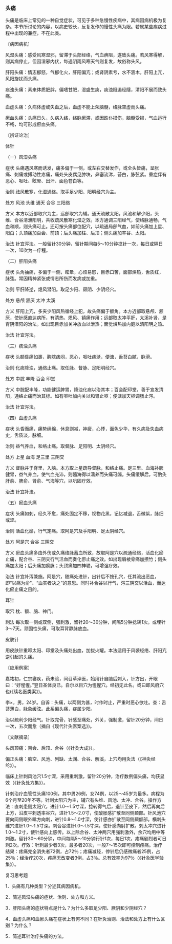 ### 头痛

头痛是临床上常见的一种自觉症状，可见于多种急慢性疾病中，其病因病机极为复杂。本节所讨论的内容，以病史较长，反复发作的慢性头痛为限。若属某些疾病过程中出现的兼症，不在此类。

〔病因病机〕

风湿头痛：感受风寒湿邪，留滞于头部经络，气血痹阻，遂致头痛。若风寒得解，则其病停止，但因湿邪内伏，每遇阴雨风寒天气则复发，故俗称头风。

肝阳头痛：情志郁怒，气郁化火，肝阳偏亢；或肾阴素亏，水不涵木，肝阳上亢，风阳旋扰而头痛。

痰浊头痛：素来体质肥胖，偏嗜甘肥，湿盛生痰，痰浊阻遏经隧，清阳不展而致头痛。

血虚头痛：久病体虚或失血之后，血虚不能上荣脑髓，络脉空虚而头痛。

瘀血头痛：头痛日久，久病入络，络脉瘀滞，或因跌仆损伤，脑髓受损，气血运行不畅，均可形成瘀血头痛。

〔辨证论治〕

体针

（一）风湿头痛

症状  头痛遇风寒而诱发，痛多偏于一侧，或左右交替发作，或全头皆痛，呈胀痛、刺痛或搏动性疼痛，痛处头皮偶见肿块，鼻塞流涕，苔白，脉弦紧。重症伴有恶心、呕吐、眩晕、出汗、面色苍白等。

治则  祛风散寒，化湿通络。取手足少阳、阳明经穴为主。

处方  风池  头维  通天  合谷  三阳络

方义  本方以近部取穴为主，远部取穴为辅。通天疏散太阳，风池和解少阳，头维、合谷清泄阳明，共收疏风散寒化湿之效。本方通调三阳经气，使络脉通畅，气血和顺，则头痛可止。还可按头痛部位配穴，以疏通局部气血，如前头痛加上星、阳白；头顶痛加百会、前顶；后头痛加柱、后顶；侧头痛加率谷、太阳。

治法  针宜泻法。一般留针30分钟，留针期间每5～10分钟捻针一次，每日或隔日一次，10次为一疗程。

（二）肝阳头痛

症状  头角抽痛，多偏于一侧，眩晕，心烦易怒，目赤口苦，面部烘热，舌质红，脉弦。常因精神紧张或情志所伤而发病或加重。

治则  平肝降逆，熄风潜阳。取足少阳、厥阴、少阴经穴。

处方  悬颅  颔厌  太冲  太溪

方义  肝阳上亢，多夹少阳风热循经上犯，故头痛偏于额角。本方近部取悬颅、颔厌，使针感直达病所，有清热、熄风、镇痛作用；远部取太冲平肝，太溪补肾，是育阴潜阳的治法。如出现目赤加关冲放血以泄热；面觉烘热加内庭以清阳明之热。

治法  针宜泻法。

（三）痰浊头痛

症状  头额昏痛如裹，胸脘痞闷，恶心，呕吐痰涎，便溏，舌苔白腻，脉滑。

治则  化痰降浊，通络止痛。取任脉、督脉、足阳明经穴。

处方  中脘  丰降  百会  印堂

方义  中脘配丰隆，功能健运脾胃，降浊化痰以治其本；百会配印堂，善于宣发清阳，通络止痛而治其标。如有呕吐加内关以和胃止呕；便溏加天枢调肠止泻。

治法  针宜泻法。

（四）血虚头痛

症状  头昏而痛，痛势绵绵，休息则减，神疲，心悸，面色少华，有久病及失血病史，舌质淡，脉细。

治则  益气养血，和络止痛。取督脉、足阳明、太阴经穴。

处方  上星  血海  足三里  三阴交

方义  督脉并于脊里，入脑。本方取上星疏导督脉，和络止痛。足三里、血海补脾健胃，益气养血，使气血充沛，则髓海得以濡养而头痛可蠲。头痛缓解后，可酌灸肝俞、脾俞、肾俞、气海等穴，以巩固疗效。

治法  针宜补法。

（五）瘀血头痛

症状  头痛如刺，经久不愈，痛处固定不移，视物花黑，记忆减退，舌微紫，脉细或涩。

治则  活血化瘀，行气定痛。取阿是穴及手阳明、足太阴经穴。

处方  阿是穴  合谷  三阴交

方义  瘀血头痛多由外伤或久痛络脉蓄血所致，故取阿是穴以疏通经络，活血化瘀止痛，配合谷、三阴交行气活血而奏化瘀止痛之效。如出现眉棱骨痛加攒竹；侧头痛加太阳；后头痛加瘈脉；头顶痛加四神聪，可增强疗效。

治法  针宜补泻兼施。阿是穴，随痛处进针，出针后不按孔穴，任其流出恶血，即“以痛为俞"、“血实者决之”的意思。同时补合谷以行气，泻三阴交以活血，而达化瘀止痛之目的。

耳针

取穴  枕、额、脑、神门。

刺法  每次取一侧或双侧，强刺激，留针20～30分钟，间隔5分钟捻转1次。或埋针3～7天。顽固性头痛，可取耳背静脉放血。

皮肤针

用皮肤针重叩太阳、印堂及头痛处出血，加拔火罐。本法适用于风袭经络、肝阳亢逆引起的头痛。

〔应用例案〕

嘉祐初，仁宗寝疾，药未验，间召草泽医，始用针自脑后刺入，针方出，开眼曰：“好惺惺。”翌日圣体良已。自尔以目穴为惺惺穴。经初无此名。或曰即风府穴也(《续名医类案》)。

李×，男，24岁。自诉：头痛，以两侧为甚，时作时止，严重时恶心欲吐。查：舌苔薄白，脉象缓弦。此系偏头痛，症属少阳。

治以疏利少阳经气。针取完骨，针感至痛处，外关，强制激，留针20分钟，间日一次，五次而愈（摘自《现代针灸医案选》)。

〔文献摘录〕

头风顶痛：百会、后顶、合谷（《针灸大成》）。

偏正头痛：脑空、风池、列缺、太渊、合谷、解溪，上穴均用灸法（《神灸经纶》）。

临床上针刺风池穴1.5寸深，采用重刺激，留针20分钟，治疗数例偏头痛，均获显效（《针灸处方集》）。

针刺治疗血管性头痛100例，其中男26例，女74例，以25～45岁为最多。病程为6个月至20年不等。针刺太阳穴为主，辅穴有头维、风池、太冲、合谷。操作方法：直刺患侧太阳穴，进针1.0～1.5寸深，捻转得气后，退针至皮下，然后再向后上方，沿皮平刺透率谷穴，进针1.5～2.0寸，使酸胀感扩散至同侧颞部。针风池穴要向同侧眼外眦方向刺，进针0.8～1.0寸深，使针感亦扩散至同侧颞额部。横刺头维穴进针1.0～1.5寸深。刺合谷进针l.0～l.5寸深，使针感向肘扩散。刺太冲穴进针1.0～1.2寸，使针感向上感传。以上除合谷、太冲两穴用强刺激外，余穴均用中等刺激。留针30～60分钟，中间每隔5～10分钟行针1次，每日1次，疼痛剧烈者可日刺2次。疗效：针刺最少者3次，最多者20次，一般7～15次即可控制疼痛。治疗结果：疼痛完全消失者72例，占72％；疼痛减轻，停针后仍感微痛者25例，占25％；经治疗20次，疼痛无改变者3例，占3％。总有效率为97％（《针灸医学验集》）。

复习思考题

1．头痛有几种类型？分述其病因病机。

2．简述风湿头痛的症状、治则、处方和方义。

3．肝阳头痛的症状特点是什么？为什么多取足少阳、厥阴和少阴经穴？

4．血虚头痛和血瘀头痛在症状上有何不同？在针灸治则、治法和处方上有什么区别？为什么？

5．简述耳针治疗头痛的方法。

 
